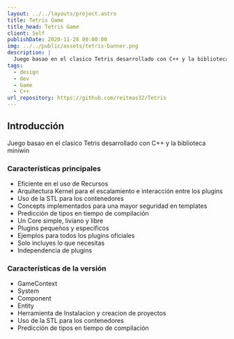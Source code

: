 ```yaml
---
layout: ../../layouts/project.astro
title: Tetris Game
title_head: Tetris Game
client: Self
publishDate: 2020-11-28 00:00:00
img: ../../public/assets/tetris-banner.png
description: |
  Juego basao en el clasico Tetris desarrollado con C++ y la biblioteca miniwin
tags:
  - design
  - dev
  - Game
  - C++
url_repository: https://github.com/reitmas32/Tetris
---
```


## **Introducción**

Juego basao en el clasico Tetris desarrollado con C++ y la biblioteca miniwin

### **Características principales**

- Eficiente en el uso de Recursos
- Arquitectura Kernel para el escalamiento e interacción entre los plugins
- Uso de la STL para los contenedores
- Concepts implementados para una mayor seguridad en templates
- Predicción de tipos en tiempo de compilación
- Un Core simple, liviano y libre
- Plugins pequeños y específicos
- Ejemplos para todos los plugins oficiales
- Solo incluyes lo que necesitas
- Independencia de plugins

### **Características de la versión**

- GameContext
- System
- Component
- Entity
- Herramienta de Instalacion y creacion de proyectos
- Uso de la STL para los contenedores
- Predicción de tipos en tiempo de compilación